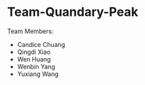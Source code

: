 # Team-Quandary-Peak

Team Members:
- Candice Chuang
- Qingdi Xiao
- Wen Huang
- Wenbin Yang
- Yuxiang Wang

